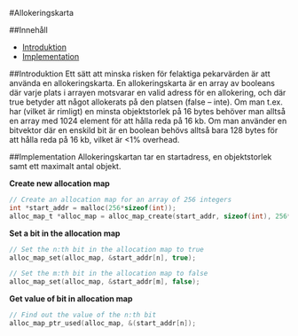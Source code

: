 #Allokeringskarta

##Innehåll
- [Introduktion](#introduktion)
- [Implementation](#implementation)

##Introduktion
Ett sätt att minska risken för felaktiga pekarvärden är att använda
en allokeringskarta. En allokeringskarta är en array av booleans där varje plats
i arrayen motsvarar en valid adress för en allokering, och där true betyder
att något allokerats på den platsen (false – inte). Om man t.ex. har (vilket är
rimligt) en minsta objektstorlek på 16 bytes behöver man alltså en array med
1024 element för att hålla reda på 16 kb. Om man använder en bitvektor där
en enskild bit är en boolean behövs alltså bara 128 bytes för att hålla reda på 16
kb, vilket är <1% overhead.

##Implementation
Allokeringskartan tar en startadress, en objektstorlek samt ett maximalt antal objekt.

__Create new allocation map__
```c
// Create an allocation map for an array of 256 integers
int *start_addr = malloc(256*sizeof(int));
alloc_map_t *alloc_map = alloc_map_create(start_addr, sizeof(int), 256*sizeof(int));
```
__Set a bit in the allocation map__
```c
// Set the n:th bit in the allocation map to true
alloc_map_set(alloc_map, &start_addr[n], true);

// Set the m:th bit in the allocation map to false
alloc_map_set(alloc_map, &start_addr[m], false);
```
__Get value of bit in allocation map__
```c
// Find out the value of the n:th bit
alloc_map_ptr_used(alloc_map, &(start_addr[n]);
```
